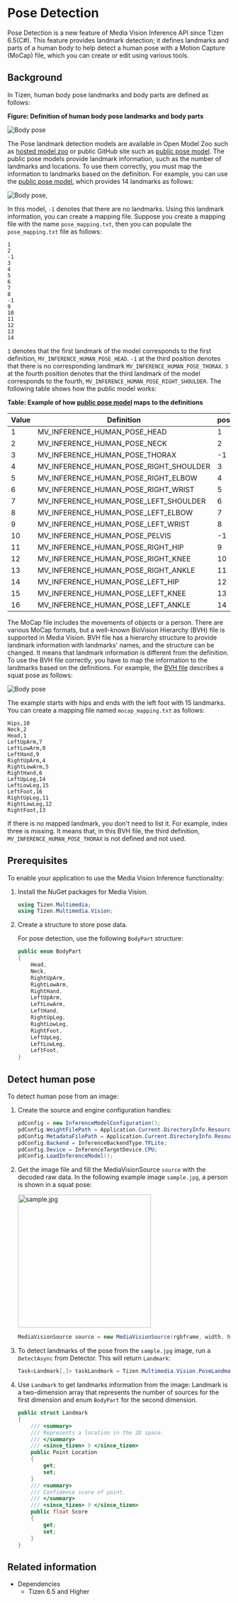# Pose Detection

Pose Detection is a new feature of Media Vision Inference API since Tizen 6.5(C#). This feature provides landmark detection; it defines landmarks and parts of a human body to help detect a human pose with a Motion Capture (MoCap) file, which you can create or edit using various tools.

## Background

In Tizen, human body pose landmarks and body parts are defined as follows:

**Figure: Definition of human body pose landmarks and body parts**

![Body pose](/application/native/guides/multimedia/media/mediavision_pose_tizen_def.png)

The Pose landmark detection models are available in Open Model Zoo such as [hosted model zoo](https://www.tensorflow.org/lite/guide/hosted_models#floating_point_models) or public GitHub site such as [public pose model](https://github.com/tyoungroy/PoseEstimationForMobile). The public pose models provide landmark information, such as the number of landmarks and locations. To use them correctly, you must map the information to landmarks based on the definition. For example, you can use the [public pose model](https://github.com/tyoungroy/PoseEstimationForMobile), which provides 14 landmarks as follows:

![Body pose](/application/native/guides/multimedia/media/mediavision_pose_public_model_def.png),

In this model, `-1` denotes that there are no landmarks. Using this landmark information, you can create a mapping file. Suppose you create a mapping file with the name `pose_mapping.txt`, then you can populate the `pose_mapping.txt` file as follows:

```
1
2
-1
3
4
5
6
7
8
-1
9
10
11
12
13
14
```

`1` denotes that the first landmark of the model corresponds to the first definition,  `MV_INFERENCE_HUMAN_POSE_HEAD`. `-1` at the third position denotes that there is no corresponding landmark `MV_INFERENCE_HUMAN_POSE_THORAX`. `3` at the fourth position denotes that the third landmark of the model corresponds to the fourth, `MV_INFERENCE_HUMAN_POSE_RIGHT_SHOULDER`. The following table shows how the public model works:

**Table: Example of how  [public pose model](https://github.com/tyoungroy/PoseEstimationForMobile) maps to the definitions**

| Value | Definition | pose_mapping.txt |
| - | - | - |
| 1 | MV_INFERENCE_HUMAN_POSE_HEAD | 1 |
| 2 | MV_INFERENCE_HUMAN_POSE_NECK | 2 |
| 3 | MV_INFERENCE_HUMAN_POSE_THORAX | -1 |
| 4 | MV_INFERENCE_HUMAN_POSE_RIGHT_SHOULDER | 3 |
| 5 | MV_INFERENCE_HUMAN_POSE_RIGHT_ELBOW | 4 |
| 6 | MV_INFERENCE_HUMAN_POSE_RIGHT_WRIST | 5 |
| 7 | MV_INFERENCE_HUMAN_POSE_LEFT_SHOULDER | 6 |
| 8 | MV_INFERENCE_HUMAN_POSE_LEFT_ELBOW | 7 |
| 9 | MV_INFERENCE_HUMAN_POSE_LEFT_WRIST | 8 |
| 10 | MV_INFERENCE_HUMAN_POSE_PELVIS | -1 |
| 11 | MV_INFERENCE_HUMAN_POSE_RIGHT_HIP | 9 |
| 12 | MV_INFERENCE_HUMAN_POSE_RIGHT_KNEE | 10 |
| 13 | MV_INFERENCE_HUMAN_POSE_RIGHT_ANKLE | 11 |
| 14 | MV_INFERENCE_HUMAN_POSE_LEFT_HIP | 12 |
| 15 | MV_INFERENCE_HUMAN_POSE_LEFT_KNEE | 13 |
| 16 | MV_INFERENCE_HUMAN_POSE_LEFT_ANKLE | 14 |


The MoCap file includes the movements of objects or a person. There are various MoCap formats, but a well-known BioVision Hierarchy (BVH) file is supported in Media Vision. BVH file has a hierarchy structure to provide landmark information with landmarks' names, and the structure can be changed. It means that landmark information is different from the definition. To use the BVH file correctly, you have to map the information to the landmarks based on the definitions. For example, the [BVH file](/application/native/guides/multimedia/media/mediavision_pose_bvh_sample.bvh) describes a squat pose as follows:

![Body pose](/application/native/guides/multimedia/media/mediavision_pose_bvh_sample.png)

The example starts with hips and ends with the left foot with 15 landmarks. You can create a mapping file named `mocap_mapping.txt` as follows:

```
Hips,10
Neck,2
Head,1
LeftUpArm,7
LeftLowArm,8
LeftHand,9
RightUpArm,4
RightLowArm,5
RightHand,6
LeftUpLeg,14
LeftLowLeg,15
LeftFoot,16
RightUpLeg,11
RightLowLeg,12
RightFoot,13
```
If there is no mapped landmark, you don't need to list it. For example, index three is missing. It means that, in this BVH file, the third definition, `MV_INFERENCE_HUMAN_POSE_THORAX` is not defined and not used.

## Prerequisites

To enable your application to use the Media Vision Inference functionality:

1.  Install the NuGet packages for Media Vision.

    ```csharp
    using Tizen.Multimedia;
    using Tizen.Multimedia.Vision;
    ```
2. Create a structure to store pose data.

   For pose detection, use the following `BodyPart` structure:

   ```csharp
   public enum BodyPart
   {
       Head,
       Neck,
       RightUpArm,
       RightLowArm,
       RightHand,
       LeftUpArm,
       LeftLowArm,
       LeftHand,
       RightUpLeg,
       RightLowLeg,
       RightFoot,
       LeftUpLeg,
       LeftLowLeg,
       LeftFoot,
   }
   ```

## Detect human pose

To detect human pose from an image:

1. Create the source and engine configuration handles:

   ```csharp
   pdConfig = new InferenceModelConfiguration();
   pdConfig.WeightFilePath = Application.Current.DirectoryInfo.Resource + "model.tflite";
   pdConfig.MetadataFilePath = Application.Current.DirectoryInfo.Resource + "model.json";
   pdConfig.Backend = InferenceBackendType.TFLite;
   pdConfig.Device = InferenceTargetDevice.CPU;
   pdConfig.LoadInferenceModel();
   ```

2. Get the image file and fill the MediaVisionSource `source` with the decoded raw data.
   In the following example image `sample.jpg`, a person is shown in a squat pose:

   <img alt="sample.jpg" src="/application/native/guides/multimedia/media/mediavision_pose_sample_sumo.png" width=300>

   ```csharp
   MediaVisionSource source = new MediaVisionSource(rgbframe, width, height, Tizen.Multimedia.ColorSpace.Rgb888);
   ```

3. To detect landmarks of the pose from the `sample.jpg` image, run a `DetectAsync` from Detector.
   This will return `Landmark`:

   ```csharp
   Task<Landmark[,]> taskLandmark = Tizen.Multimedia.Vision.PoseLandmarkDetector.DetectAsync(source, pdConfig);
   ```

4. Use `Landmark` to get landmarks information from the image:
   Landmark is a two-dimension array that represents the number of sources for the first dimension and enum `BodyPart` for the second dimension.

    ```csharp
    public struct Landmark
    {
        /// <summary>
        /// Represents a location in the 2D space.
        /// </summary>
        /// <since_tizen> 9 </since_tizen>
        public Point Location
        {
            get;
            set;
        }
        /// <summary>
        /// Confidence score of point.
        /// </summary>
        /// <since_tizen> 9 </since_tizen>
        public float Score
        {
            get;
            set;
        }
    }
    ```

## Related information

- Dependencies
  - Tizen 6.5 and Higher
